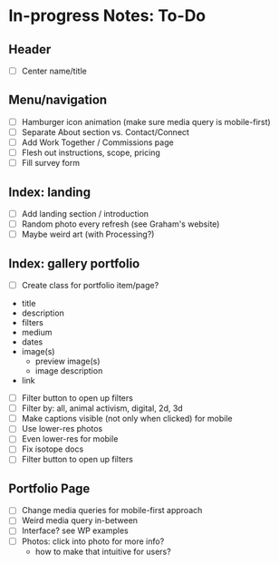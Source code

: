# In-progress Notes: To-Do


## Header
- [ ] Center name/title

## Menu/navigation
- [ ] Hamburger icon animation (make sure media query is mobile-first)
- [ ] Separate About section vs. Contact/Connect
- [ ] Add Work Together / Commissions page
 - [ ] Flesh out instructions, scope, pricing
 - [ ] Fill survey form

## Index: landing
- [ ] Add landing section / introduction
- [ ] Random photo every refresh (see Graham's website)
- [ ] Maybe weird art (with Processing?)

## Index: gallery portfolio
- [ ] Create class for portfolio item/page?
 * title
 * description
 * filters
 * medium
 * dates
 * image(s)
   + preview image(s)
   + image description
 * link
- [ ] Filter button to open up filters
 - [ ] Filter by: all, animal activism, digital, 2d, 3d
- [ ] Make captions visible (not only when clicked) for mobile
- [ ] Use lower-res photos
 - [ ] Even lower-res for mobile
- [ ] Fix isotope docs
- [ ] Filter button to open up filters

## Portfolio Page
- [ ] Change media queries for mobile-first approach
- [ ] Weird media query in-between
- [ ] Interface? see WP examples
- [ ] Photos: click into photo for more info?
  * how to make that intuitive for users?
